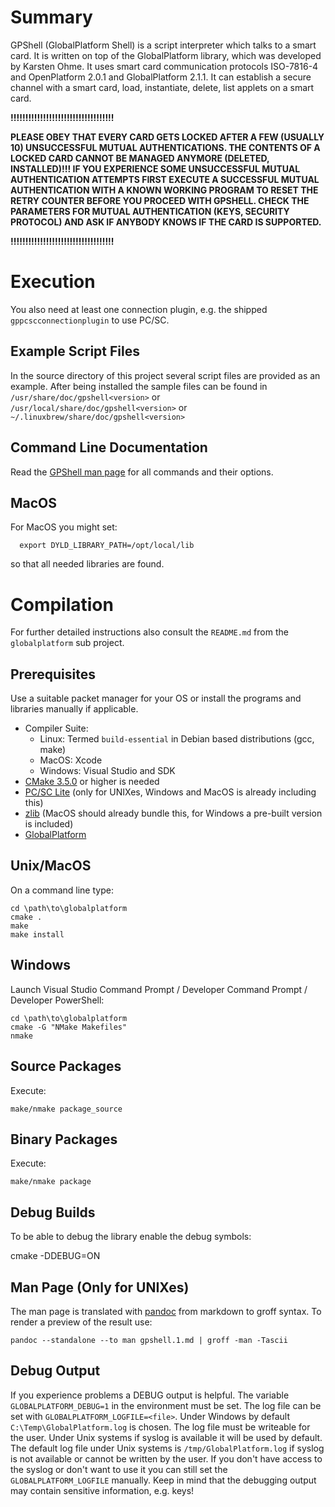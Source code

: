 # Summary

GPShell (GlobalPlatform Shell) is a script interpreter which talks to a smart card.  It is written on top of the GlobalPlatform library, which was developed by Karsten Ohme.
It uses smart card communication protocols ISO-7816-4 and OpenPlatform 2.0.1 and GlobalPlatform 2.1.1.
It can establish a secure channel with a smart card, load, instantiate, delete, list applets on a smart card.

__!!!!!!!!!!!!!!!!!!!!!!!!!!!!!!!!!!!__

__PLEASE OBEY THAT EVERY CARD GETS LOCKED AFTER A FEW (USUALLY 10) UNSUCCESSFUL MUTUAL AUTHENTICATIONS.
THE CONTENTS OF A LOCKED CARD CANNOT BE MANAGED ANYMORE (DELETED, INSTALLED)!!!
IF YOU EXPERIENCE SOME UNSUCCESSFUL MUTUAL AUTHENTICATION ATTEMPTS FIRST EXECUTE A SUCCESSFUL MUTUAL AUTHENTICATION WITH A KNOWN WORKING PROGRAM
TO RESET THE RETRY COUNTER BEFORE YOU PROCEED WITH GPSHELL. CHECK THE PARAMETERS FOR MUTUAL AUTHENTICATION (KEYS, SECURITY PROTOCOL) AND ASK IF ANYBODY KNOWS IF THE CARD IS SUPPORTED.__

__!!!!!!!!!!!!!!!!!!!!!!!!!!!!!!!!!!!__

# Execution

You also need at least one connection plugin, e.g. the shipped `gppcscconnectionplugin` to use PC/SC.

## Example Script Files

In the source directory of this project several script files are provided as an example. After being installed 
the sample files can be found in `/usr/share/doc/gpshell<version>` or `/usr/local/share/doc/gpshell<version>` or 
`~/.linuxbrew/share/doc/gpshell<version>`

## Command Line Documentation

Read the [GPShell man page](./src/gpshell.1.md) for all commands and their options.

## MacOS

For MacOS you might set:

      export DYLD_LIBRARY_PATH=/opt/local/lib

so that all needed libraries are found.

# Compilation

For further detailed instructions also consult the `README.md` from the `globalplatform` sub project.

## Prerequisites

Use a suitable packet manager for your OS or install the programs and libraries manually if applicable.

* Compiler Suite:
  * Linux: Termed `build-essential` in Debian based distributions (gcc, make)
  * MacOS: Xcode
  * Windows: Visual Studio and SDK
* [CMake 3.5.0](http://www.cmake.org/) or higher is needed
* [PC/SC Lite](https://pcsclite.apdu.fr) (only for UNIXes, Windows and MacOS is already including this)
* [zlib](http://www.zlib.net/) (MacOS should already bundle this, for Windows a pre-built version is included)
* [GlobalPlatform](https://github.com/kaoh/globalplatform)

## Unix/MacOS

On a command line type:

```
cd \path\to\globalplatform
cmake .
make
make install
```

## Windows

Launch Visual Studio Command Prompt / Developer Command Prompt / Developer PowerShell:

```
cd \path\to\globalplatform
cmake -G "NMake Makefiles"  
nmake
```

## Source Packages

Execute:

    make/nmake package_source

## Binary Packages

Execute:

    make/nmake package

## Debug Builds

To be able to debug the library enable the debug symbols:

cmake -DDEBUG=ON


## Man Page (Only for UNIXes)

The man page is translated with [pandoc](https://pandoc.org) from markdown to groff syntax. To render a preview of the result use:

    pandoc --standalone --to man gpshell.1.md | groff -man -Tascii

## Debug Output

If you experience problems a DEBUG output is helpful.
The variable `GLOBALPLATFORM_DEBUG=1` in the environment must be set. The log file can be set with `GLOBALPLATFORM_LOGFILE=<file>`. Under Windows by default `C:\Temp\GlobalPlatform.log` is chosen. The log file must be writeable for the user.
Under Unix systems if syslog is available it will be used by default.
 The default log file under Unix systems is `/tmp/GlobalPlatform.log` if syslog is not available or cannot be written by the user. If you don't have access to the syslog or don't want to use it you can still set the
`GLOBALPLATFORM_LOGFILE` manually. Keep in mind that the debugging output may contain sensitive information, e.g. keys!
